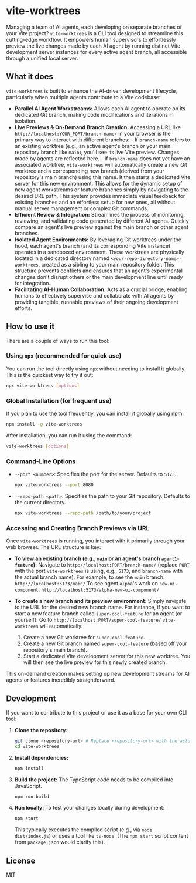 # vite-worktrees

Managing a team of AI agents, each developing on separate branches of your Vite project? `vite-worktrees` is a CLI tool designed to streamline this cutting-edge workflow. It empowers human supervisors to effortlessly preview the live changes made by each AI agent by running distinct Vite development server instances for every active agent branch, all accessible through a unified local server.

## What it does

`vite-worktrees` is built to enhance the AI-driven development lifecycle, particularly when multiple agents contribute to a Vite codebase:

- **Parallel AI Agent Workstreams:** Allows each AI agent to operate on its dedicated Git branch, making code modifications and iterations in isolation.
- **Live Previews & On-Demand Branch Creation:** Accessing a URL like `http://localhost:YOUR_PORT/branch-name/` in your browser is the primary way to interact with different branches: - If `branch-name` refers to an existing worktree (e.g., an active agent's branch or your main repository branch like `main`), you'll see its live Vite preview. Changes made by agents are reflected here. - If `branch-name` does not yet have an associated worktree, `vite-worktrees` will automatically create a new Git worktree and a corresponding new branch (derived from your repository's main branch) using this name. It then starts a dedicated Vite server for this new environment. This allows for the dynamic setup of new agent workstreams or feature branches simply by navigating to the desired URL path.
  This system provides immediate visual feedback for existing branches and an effortless setup for new ones, all without manual server management or complex Git commands.
- **Efficient Review & Integration:** Streamlines the process of monitoring, reviewing, and validating code generated by different AI agents. Quickly compare an agent's live preview against the main branch or other agent branches.
- **Isolated Agent Environments:** By leveraging Git worktrees under the hood, each agent's branch (and its corresponding Vite instance) operates in a sandboxed environment. These worktrees are physically located in a dedicated directory named `<your-repo-directory-name>-worktrees`, created as a sibling to your main repository folder. This structure prevents conflicts and ensures that an agent's experimental changes don't disrupt others or the main development line until ready for integration.
- **Facilitating AI-Human Collaboration:** Acts as a crucial bridge, enabling humans to effectively supervise and collaborate with AI agents by providing tangible, runnable previews of their ongoing development efforts.

## How to use it

There are a couple of ways to run this tool:

### Using `npx` (recommended for quick use)

You can run the tool directly using `npx` without needing to install it globally. This is the quickest way to try it out:

```bash
npx vite-worktrees [options]
```

### Global Installation (for frequent use)

If you plan to use the tool frequently, you can install it globally using npm:

```bash
npm install -g vite-worktrees
```

After installation, you can run it using the command:

```bash
vite-worktrees [options]
```

### Command-Line Options

- `--port <number>`: Specifies the port for the server. Defaults to `5173`.
  ```bash
  npx vite-worktrees --port 8080
  ```
- `--repo-path <path>`: Specifies the path to your Git repository. Defaults to the current directory.
  ```bash
  npx vite-worktrees --repo-path /path/to/your/project
  ```

### Accessing and Creating Branch Previews via URL

Once `vite-worktrees` is running, you interact with it primarily through your web browser. The URL structure is key:

- **To view an existing branch (e.g., `main` or an agent's branch `agent1-feature`):**
  Navigate to `http://localhost:PORT/branch-name/` (replace `PORT` with the port `vite-worktrees` is using, e.g., `5173`, and `branch-name` with the actual branch name).
  For example, to see the `main` branch: `http://localhost:5173/main/`
  To see agent `alpha`'s work on `new-ui-component`: `http://localhost:5173/alpha-new-ui-component/`

- **To create a new branch and its preview environment:**
  Simply navigate to the URL for the desired new branch name. For instance, if you want to start a new feature branch called `super-cool-feature` for an agent (or yourself):
  Go to `http://localhost:PORT/super-cool-feature/`
  `vite-worktrees` will automatically:
  1.  Create a new Git worktree for `super-cool-feature`.
  2.  Create a new Git branch named `super-cool-feature` (based off your repository's main branch).
  3.  Start a dedicated Vite development server for this new worktree.
      You will then see the live preview for this newly created branch.

This on-demand creation makes setting up new development streams for AI agents or features incredibly straightforward.

## Development

If you want to contribute to this project or use it as a base for your own CLI tool:

1.  **Clone the repository:**

    ```bash
    git clone <repository-url> # Replace <repository-url> with the actual URL
    cd vite-worktrees
    ```

2.  **Install dependencies:**

    ```bash
    npm install
    ```

3.  **Build the project:**
    The TypeScript code needs to be compiled into JavaScript.

    ```bash
    npm run build
    ```

4.  **Run locally:**
    To test your changes locally during development:
    ```bash
    npm start
    ```
    This typically executes the compiled script (e.g., via `node dist/index.js`) or uses a tool like `ts-node`. (The `npm start` script content from `package.json` would clarify this).

## License

MIT
